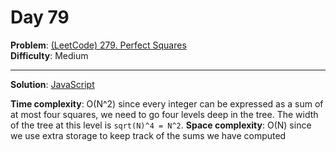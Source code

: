 # Day 79

**Problem**: [(LeetCode) 279. Perfect Squares](https://leetcode.com/problems/perfect-squares/)  
**Difficulty**: Medium

---

**Solution**: [JavaScript](../solutions/perfect-squares.js)

**Time complexity**: O(N^2) since every integer can be expressed as a sum of at most four squares, we need to go four levels deep in the tree. The width of the tree at this level is `sqrt(N)^4 = N^2`.
**Space complexity**: O(N) since we use extra storage to keep track of the sums we have computed 
